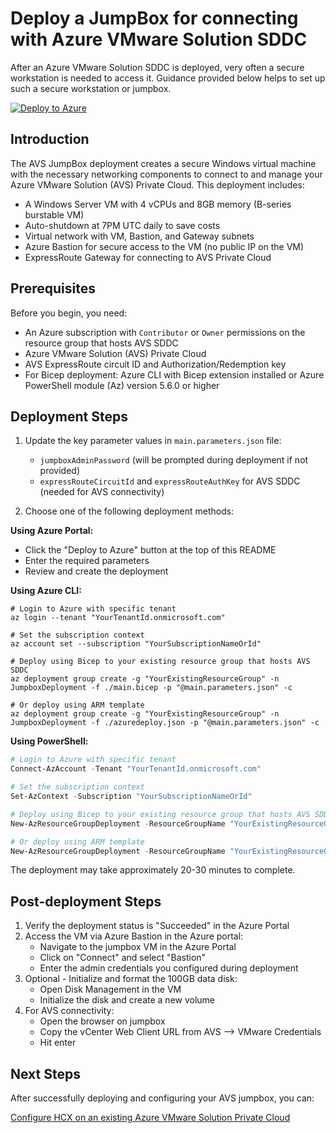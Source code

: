 # Deploy a JumpBox for connecting with Azure VMware Solution SDDC

After an Azure VMware Solution SDDC is deployed, very often a secure workstation is needed to access it. Guidance provided below helps to set up such a secure workstation or jumpbox.

[![Deploy to Azure](https://aka.ms/deploytoazurebutton)](https://portal.azure.com/#create/Microsoft.Template/uri/https%3A%2F%2Fraw.githubusercontent.com%2FAzure%2FEnterprise-Scale-for-AVS%2Fmain%2FBrownField%2FAddons%2FJumpbox%2Fazuredeploy.json)

## Introduction

The AVS JumpBox deployment creates a secure Windows virtual machine with the necessary networking components to connect to and manage your Azure VMware Solution (AVS) Private Cloud. This deployment includes:

* A Windows Server VM with 4 vCPUs and 8GB memory (B-series burstable VM)
* Auto-shutdown at 7PM UTC daily to save costs
* Virtual network with VM, Bastion, and Gateway subnets
* Azure Bastion for secure access to the VM (no public IP on the VM)
* ExpressRoute Gateway for connecting to AVS Private Cloud

## Prerequisites

Before you begin, you need:

* An Azure subscription with `Contributor` or `Owner` permissions on the resource group that hosts AVS SDDC
* Azure VMware Solution (AVS) Private Cloud
* AVS ExpressRoute circuit ID and Authorization/Redemption key
* For Bicep deployment: Azure CLI with Bicep extension installed or Azure PowerShell module (Az) version 5.6.0 or higher

## Deployment Steps

1. Update the key parameter values in `main.parameters.json` file:
   * `jumpboxAdminPassword` (will be prompted during deployment if not provided)
   * `expressRouteCircuitId` and `expressRouteAuthKey` for AVS SDDC (needed for AVS connectivity)

2. Choose one of the following deployment methods:

**Using Azure Portal:**
   * Click the "Deploy to Azure" button at the top of this README
   * Enter the required parameters
   * Review and create the deployment

**Using Azure CLI:**
```azurecli-interactive
# Login to Azure with specific tenant
az login --tenant "YourTenantId.onmicrosoft.com"

# Set the subscription context
az account set --subscription "YourSubscriptionNameOrId"

# Deploy using Bicep to your existing resource group that hosts AVS SDDC
az deployment group create -g "YourExistingResourceGroup" -n JumpboxDeployment -f ./main.bicep -p "@main.parameters.json" -c

# Or deploy using ARM template
az deployment group create -g "YourExistingResourceGroup" -n JumpboxDeployment -f ./azuredeploy.json -p "@main.parameters.json" -c
```

**Using PowerShell:**
```powershell
# Login to Azure with specific tenant
Connect-AzAccount -Tenant "YourTenantId.onmicrosoft.com"

# Set the subscription context
Set-AzContext -Subscription "YourSubscriptionNameOrId"

# Deploy using Bicep to your existing resource group that hosts AVS SDDC
New-AzResourceGroupDeployment -ResourceGroupName "YourExistingResourceGroup" -Name "JumpboxDeployment" -TemplateFile "main.bicep" -TemplateParameterFile "main.parameters.json" -jumpboxAdminPassword (ConvertTo-SecureString -String "YourComplexPassword123!" -AsPlainText -Force)

# Or deploy using ARM template
New-AzResourceGroupDeployment -ResourceGroupName "YourExistingResourceGroup" -Name "JumpboxDeployment" -TemplateFile "azuredeploy.json" -TemplateParameterFile "main.parameters.json" -jumpboxAdminPassword (ConvertTo-SecureString -String "YourComplexPassword123!" -AsPlainText -Force)
```

The deployment may take approximately 20-30 minutes to complete.

## Post-deployment Steps

1. Verify the deployment status is "Succeeded" in the Azure Portal
2. Access the VM via Azure Bastion in the Azure portal:
   - Navigate to the jumpbox VM in the Azure Portal
   - Click on "Connect" and select "Bastion"
   - Enter the admin credentials you configured during deployment
3. Optional - Initialize and format the 100GB data disk:
   - Open Disk Management in the VM
   - Initialize the disk and create a new volume
4. For AVS connectivity:
   - Open the browser on jumpbox
   - Copy the vCenter Web Client URL from AVS --> VMware Credentials
   - Hit enter

## Next Steps

After successfully deploying and configuring your AVS jumpbox, you can:

[Configure HCX on an existing Azure VMware Solution Private Cloud](../../Addons/HCX/readme.md)

